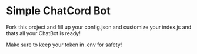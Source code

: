 # Simple ChatCord Bot

Fork this project and fill up your config.json and customize your index.js and thats all your ChatBot is ready!

Make sure to keep your token in .env for safety!
